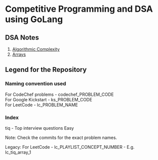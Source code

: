 # Competitive Programming and DSA using GoLang

## DSA Notes
1. [Algorithmic Complexity](notes/algorithmic-complexity.md)
2. [Arrays](notes/arrays.md)



## Legend for the Repository
### Naming convention used
For CodeChef problems - codechef_PROBLEM_CODE <br>
For Google Kickstart - ks_PROBLEM_CODE <br>
For LeetCode - lc_PROBLEM_NAME

### Index
 tiq - Top interview questions Easy <br>

Note: Check the commits for the exact problem names.

Legacy:
For LeetCode - lc_PLAYLIST_CONCEPT_NUMBER - E.g. lc_tiq_array_1 <br>
